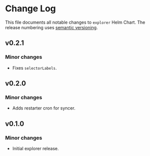 # Change Log

This file documents all notable changes to `explorer` Helm Chart. The release
numbering uses [semantic versioning](http://semver.org).

## v0.2.1

### Minor changes

* Fixes `selectorLabels`.

## v0.2.0

### Minor changes

* Adds restarter cron for syncer.

## v0.1.0

### Minor changes

* Initial explorer release.
